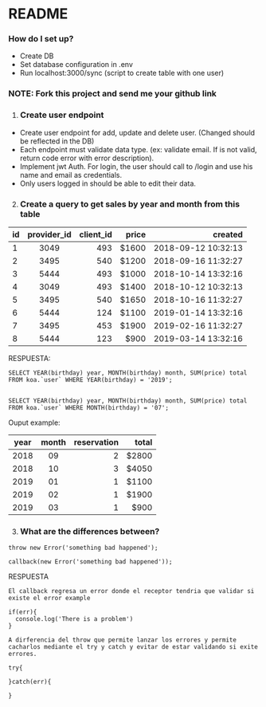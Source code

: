 # README #

### How do I set up? ###

* Create DB
* Set database configuration in .env
* Run localhost:3000/sync (script to create table with one user)

### NOTE: Fork this project and send me your github link ###

1) ### Create user endpoint ###

* Create user endpoint for add, update and delete user. (Changed should be reflected in the DB)
* Each endpoint must validate data type. (ex: validate email. If is not valid, return code error with error description).
* Implement jwt Auth. For login, the user should call to /login and use his name and email as credentials.
* Only users logged in should be able to edit their data.

2) ### Create a query to get sales by year and month from this table ###

| id  | provider_id | client_id  | price | created             |
| --- |:-----------:| ----------:| -----:| -------------------:|
|  1  | 3049        |   493      | $1600 | 2018-09-12 10:32:13 |
|  2  | 3495        |   540      | $1200 | 2018-09-16 11:32:27 |
|  3  | 5444        |   493      | $1000 | 2018-10-14 13:32:16 |
|  4  | 3049        |   493      | $1400 | 2018-10-12 10:32:13 |
|  5  | 3495        |   540      | $1650 | 2018-10-16 11:32:27 |
|  6  | 5444        |   124      | $1100 | 2019-01-14 13:32:16 |
|  7  | 3495        |   453      | $1900 | 2019-02-16 11:32:27 |
|  8  | 5444        |   123      | $900  | 2019-03-14 13:32:16 |


RESPUESTA:
```
SELECT YEAR(birthday) year, MONTH(birthday) month, SUM(price) total
FROM koa.`user` WHERE YEAR(birthday) = '2019';


SELECT YEAR(birthday) year, MONTH(birthday) month, SUM(price) total
FROM koa.`user` WHERE MONTH(birthday) = '07';
```

Ouput example:

| year | month | reservation | total |
| ---  |:-----:| -----------:| -----:|
| 2018 |  09   |   2         | $2800 |
| 2018 |  10   |   3         | $4050 |
| 2019 |  01   |   1         | $1100 |
| 2019 |  02   |   1         | $1900 |
| 2019 |  03   |   1         | $900  |


3) ### What are the differences between? ###

```throw new Error('something bad happened');```

```callback(new Error('something bad happened'));```

RESPUESTA
```
El callback regresa un error donde el receptor tendria que validar si existe el error example 

if(err){
  console.log('There is a problem')
}

A dirferencia del throw que permite lanzar los errores y permite cacharlos mediante el try y catch y evitar de estar validando si exite errores.

try{

}catch(err){

}

```